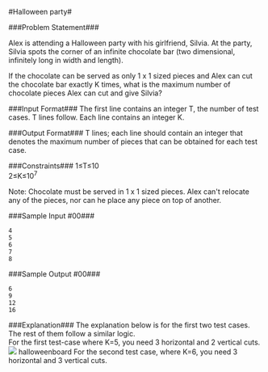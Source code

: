 #Halloween party#

###Problem Statement###

Alex is attending a Halloween party with his girlfriend, Silvia. At the party, Silvia spots the corner of an infinite chocolate bar (two dimensional, infinitely long in width and length).

If the chocolate can be served as only 1 x 1 sized pieces and Alex can cut the chocolate bar exactly K times, what is the maximum number of chocolate pieces Alex can cut and give Silvia?

###Input Format###
The first line contains an integer T, the number of test cases. T lines follow.
Each line contains an integer K.

###Output Format###
T lines; each line should contain an integer that denotes the maximum number of pieces that can be obtained for each test case.

###Constraints###
1≤T≤10  
2≤K≤10<sup>7</sup>

Note: Chocolate must be served in 1 x 1 sized pieces. Alex can't relocate any of the pieces, nor can he place any piece on top of another.

###Sample Input #00###
```
4
5
6
7
8
```
###Sample Output #00###
```
6
9
12
16
```
###Explanation###
The explanation below is for the first two test cases. The rest of them follow a similar logic.  
For the first test-case where K=5, you need 3 horizontal and 2 vertical cuts.  
<img src="https://hr-challenge-images.s3.amazonaws.com/halloween-party.jpg">
halloweenboard For the second test case, where K=6, you need 3 horizontal and 3 vertical cuts.  

